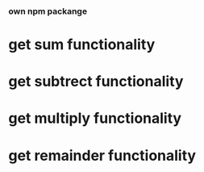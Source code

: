 ### own npm packange
# get sum functionality
# get subtrect functionality
# get multiply functionality
# get remainder functionality
